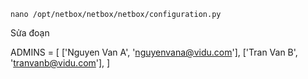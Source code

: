 

    nano /opt/netbox/netbox/netbox/configuration.py

Sửa đoạn 

ADMINS = [
     ['Nguyen Van A', 'nguyenvana@vidu.com'],
     ['Tran Van B', 'tranvanb@vidu.com'],
]
